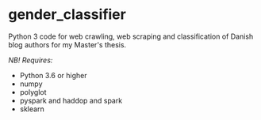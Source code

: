 # gender_classifier

Python 3 code for web crawling, web scraping and classification of Danish blog authors for my Master's thesis.

<i>NB! Requires:</i>
<ul>
  <li>Python 3.6 or higher</li>
  <li>numpy</li>
  <li>polyglot</li>
  <li>pyspark and haddop and spark</li>
  <li>sklearn</li>
  
  

